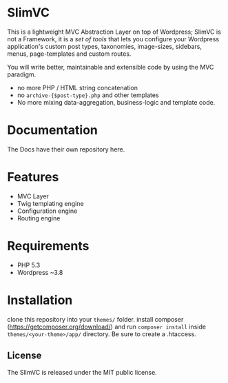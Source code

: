 # SlimVC
This is a lightweight MVC Abstraction Layer on top of Wordpress; SlimVC is not a Framework, it is a *set of tools* that lets you configure your Wordpress application's custom post types, taxonomies, image-sizes, sidebars, menus, page-templates and custom routes.

You will write better, maintainable and extensible code by using the MVC paradigm.
- no more PHP / HTML string concatenation
- no `archive-{$post-type}.php` and other templates
- No more mixing data-aggregation, business-logic and template code.

# Documentation
The Docs have their own repository here.

# Features
- MVC Layer
- Twig templating engine
- Configuration engine
- Routing engine

# Requirements
- PHP 5.3
- Wordpress ~3.8

# Installation
clone this repository into your `themes/` folder.
install composer (https://getcomposer.org/download/) and run `composer install` inside `themes/<your-theme>/app/` directory.
Be sure to create a .htaccess.

## License

The SlimVC is released under the MIT public license.